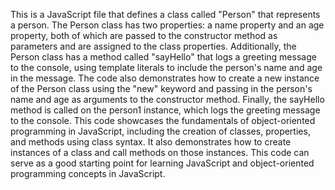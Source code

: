 This is a JavaScript file that defines a class called "Person" that represents a person. The Person class has two properties: a name property and an age 
property, both of which are passed to the constructor method as parameters and are assigned to the class properties.
Additionally, the Person class has a method called "sayHello" that logs a greeting message to the console, using template literals to include the person's 
name and age in the message.
The code also demonstrates how to create a new instance of the Person class using the "new" keyword and passing in the person's name and age as arguments 
to the constructor method. Finally, the sayHello method is called on the person1 instance, which logs the greeting message to the console.
This code showcases the fundamentals of object-oriented programming in JavaScript, including the creation of classes, properties, and methods using class 
syntax. It also demonstrates how to create instances of a class and call methods on those instances. This code can serve as a good starting point for 
learning JavaScript and object-oriented programming concepts in JavaScript.
